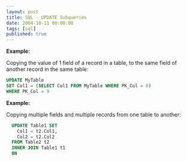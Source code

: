 ```yaml
---
layout: post
title: SQL - UPDATE Subqueries
date: 2004-10-11 00:00:00
tags: [sql]
published: true
---
```


**Example:**

Copying the value of 1 field of a record in a table, to the same field of another record in the same table:

```sql
UPDATE MyTable 
SET Col1 = (SELECT Col1 FROM MyTable WHERE PK_Col = 8)
WHERE PK_Col = 9
```

**Example:**

Copying multiple fields and multiple records from one table to another:

```sql
  UPDATE Table1 SET 
    Col1 = t2.Col1, 
    Col2 = t2.Col2
  FROM Table2 t2
  INNER JOIN Table1 t1
  ON 
```